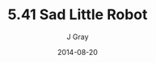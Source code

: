 ---
title: '5.41 Sad Little Robot'
alt: 'Mysteries of the Arcana'
date: '2014-08-20'
author: 'J Gray'
artist: 'Keira'
chapter: '5 Inn Trouble'
filler: false
---